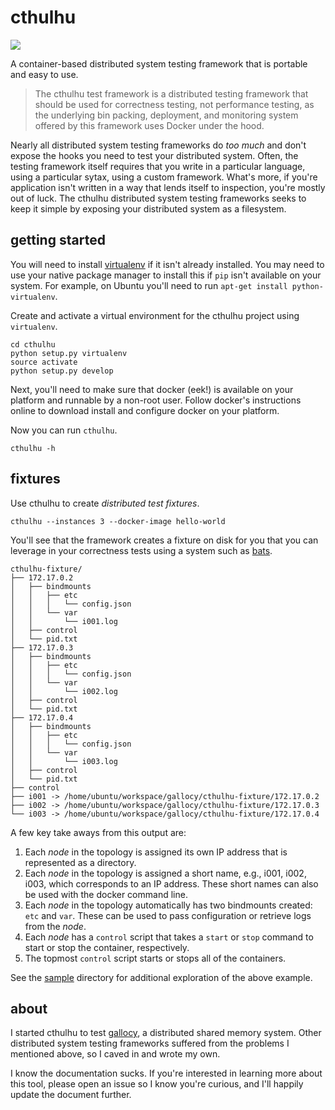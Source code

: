 # cthulhu

<a href="https://travis-ci.org/sholsapp/cthulhu">
<img src='https://img.shields.io/travis/sholsapp/cthulhu/master.svg?style=flat-square' />
</a>

A container-based distributed system testing framework that is portable and easy to use.

> The cthulhu test framework is a distributed testing framework that should be
> used for correctness testing, not performance testing, as the underlying bin
> packing, deployment, and monitoring system offered by this framework uses
> Docker under the hood.

Nearly all distributed system testing frameworks do *too much* and don't expose
the hooks you need to test your distributed system. Often, the testing
framework itself requires that you write in a particular language, using a
particular sytax, using a custom framework. What's more, if you're application
isn't written in a way that lends itself to inspection, you're mostly out of
luck. The cthulhu distributed system testing frameworks seeks to keep it simple
by exposing your distributed system as a filesystem.

## getting started

You will need to install
[virtualenv](http://docs.python-guide.org/en/latest/dev/virtualenvs/) if it
isn't already installed. You may need to use your native package manager to
install this if `pip` isn't available on your system. For example, on Ubuntu
you'll need to run `apt-get install python-virtualenv`.

Create and activate a virtual environment for the cthulhu project using
`virtualenv`.

```
cd cthulhu
python setup.py virtualenv
source activate
python setup.py develop
```

Next, you'll need to make sure that docker (eek!) is available on your platform
and runnable by a non-root user. Follow docker's instructions online to download
install and configure docker on your platform.

Now you can run `cthulhu`.

```
cthulhu -h
```

## fixtures

Use cthulhu to create *distributed test fixtures*.

```
cthulhu --instances 3 --docker-image hello-world
```

You'll see that the framework creates a fixture on disk for you that you can
leverage in your correctness tests using a system such as
[bats](https://github.com/sstephenson/bats).

```
cthulhu-fixture/
├── 172.17.0.2
│   ├── bindmounts
│   │   ├── etc
│   │   │   └── config.json
│   │   └── var
│   │       └── i001.log
│   ├── control
│   └── pid.txt
├── 172.17.0.3
│   ├── bindmounts
│   │   ├── etc
│   │   │   └── config.json
│   │   └── var
│   │       └── i002.log
│   ├── control
│   └── pid.txt
├── 172.17.0.4
│   ├── bindmounts
│   │   ├── etc
│   │   │   └── config.json
│   │   └── var
│   │       └── i003.log
│   ├── control
│   └── pid.txt
├── control
├── i001 -> /home/ubuntu/workspace/gallocy/cthulhu-fixture/172.17.0.2
├── i002 -> /home/ubuntu/workspace/gallocy/cthulhu-fixture/172.17.0.3
└── i003 -> /home/ubuntu/workspace/gallocy/cthulhu-fixture/172.17.0.4
```

A few key take aways from this output are:

1. Each *node* in the topology is assigned its own IP address that is
represented as a directory.
2. Each *node* in the topology is assigned a short name, e.g., i001, i002,
i003, which corresponds to an IP address. These short names can also be used
with the docker command line.
3. Each *node* in the topology automatically has two bindmounts created: `etc`
and `var`. These can be used to pass configuration or retrieve logs from the
*node*.
4. Each *node* has a `control` script that takes a `start` or `stop` command to
start or stop the container, respectively.
5. The topmost `control` script starts or stops all of the containers.

See the [sample](./sample) directory for additional exploration of the above
example.

## about

I started cthulhu to test [gallocy](https://github.com/sholsapp/gallocy), a
distributed shared memory system. Other distributed system testing frameworks
suffered from the problems I mentioned above, so I caved in and wrote my own.

I know the documentation sucks. If you're interested in learning more about
this tool, please open an issue so I know you're curious, and I'll happily
update the document further.

